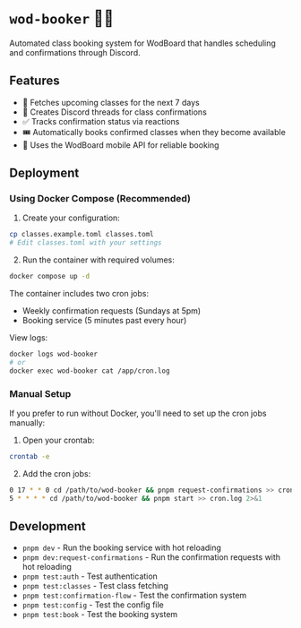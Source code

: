 # `wod-booker` 🏋️‍♂️

Automated class booking system for WodBoard that handles scheduling and confirmations through Discord.

## Features

- 📅 Fetches upcoming classes for the next 7 days
- 💬 Creates Discord threads for class confirmations
- ✅ Tracks confirmation status via reactions
- 🎟️ Automatically books confirmed classes when they become available
- 📱 Uses the WodBoard mobile API for reliable booking

## Deployment

### Using Docker Compose (Recommended)

1. Create your configuration:
```bash
cp classes.example.toml classes.toml
# Edit classes.toml with your settings
```

2. Run the container with required volumes:
```bash
docker compose up -d
```

The container includes two cron jobs:
- Weekly confirmation requests (Sundays at 5pm)
- Booking service (5 minutes past every hour)

View logs:
```bash
docker logs wod-booker
# or
docker exec wod-booker cat /app/cron.log
```

### Manual Setup

If you prefer to run without Docker, you'll need to set up the cron jobs manually:

1. Open your crontab:
```bash
crontab -e
```

2. Add the cron jobs:
```bash
0 17 * * 0 cd /path/to/wod-booker && pnpm request-confirmations >> cron.log 2>&1
5 * * * * cd /path/to/wod-booker && pnpm start >> cron.log 2>&1
```

## Development

- `pnpm dev` - Run the booking service with hot reloading
- `pnpm dev:request-confirmations` - Run the confirmation requests with hot reloading
- `pnpm test:auth` - Test authentication
- `pnpm test:classes` - Test class fetching
- `pnpm test:confirmation-flow` - Test the confirmation system
- `pnpm test:config` - Test the config file
- `pnpm test:book` - Test the booking system
